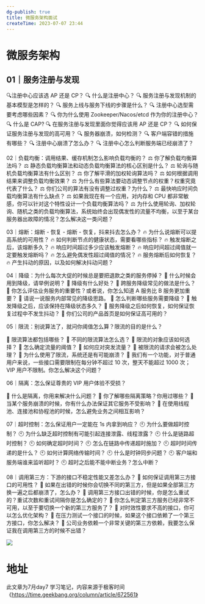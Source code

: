```yaml
---
dg-publish: true
title: 微服务架构面试
createTime: 2023-07-07 23:44  
---
```


# 微服务架构

## 01｜服务注册与发现

🔍注册中心应该选 AP 还是 CP？
🔍 什么是注册中心？
🔍 服务注册与发现机制的基本模型是怎样的？
🔍 服务上线与服务下线的步骤是什么？
🔍 注册中心选型需要考虑哪些因素？
🔍 你为什么使用 Zookeeper/Nacos/etcd 作为你的注册中心？
🔍 什么是 CAP?
🔍 在服务注册与发现里面你觉得应该用 AP 还是 CP？
🔍 如何保证服务注册与发现的高可用？
🔍 服务器崩溃，如何检测？
🔍 客户端容错的措施有哪些？
🔍 注册中心崩溃了怎么办？
🔍 注册中心怎么判断服务端已经崩溃了？

02｜负载均衡：调用结果、缓存机制怎么影响负载均衡的？
⚖️ 你了解负载均衡算法吗？
⚖️ 静态负载均衡算法和动态负载均衡算法的核心区别是什么？
⚖️ 轮询与随机负载均衡算法有什么区别？
⚖️ 你了解平滑的加权轮询算法吗？
⚖️ 如何根据调用结果来调整负载均衡效果？
⚖️ 为什么有些算法要动态调整节点的权重？权重究竟代表了什么？
⚖️ 你们公司的算法有没有调整过权重？为什么？
⚖️ 最快响应时间负载均衡算法有什么缺点？
⚖️ 如果我现在有一个应用，对内存和 CPU 都非常敏感，你可以针对这个特性设计一个负载均衡算法吗？
⚖️ 为什么使用轮询、加权轮询、随机之类的负载均衡算法，系统始终会出现偶发性的流量不均衡，以至于某台服务器出故障的情况？怎么解决这一类问题？

03｜熔断：熔断 - 恢复 - 熔断 - 恢复，抖来抖去怎么办？
🔥 为什么说熔断可以提高系统的可用性？
🔥 如何判断节点的健康状态，需要看哪些指标？
🔥 触发熔断之后，该熔断多久？
🔥 响应时间超过多少应该触发熔断？
🔥 响应时间超过阈值就一定要触发熔断吗？
🔥 怎么避免偶发性超过阈值的情况？
🔥 服务熔断后如何恢复？
🔥 产生抖动的原因，以及如何解决抖动问题？

04｜降级：为什么每次大促的时候总是要把退款之类的服务停掉？
🤚 什么时候会用到降级，请举例说明？
🤚 降级有什么好处？
🤚 跨服务降级常见的做法是什么？
🤚 你怎么评估业务服务的重要性？或者说，你怎么知道 A 服务比 B 服务更加重要？
🤚 请说一说服务内部常见的降级思路。
🤚 怎么判断哪些服务需要降级？
🤚 触发降级之后，应该保持在降级状态多久？
🤚 服务降级之后如何恢复，如何保证恢复过程中不发生抖动？
🤚 你们公司的产品首页是如何保证高可用的？

05｜限流：别说算法了，就问你阈值怎么算？限流的目的是什么？

🏁 限流算法都包括哪些？
🏁 不同的限流算法怎么选？
🏁 限流的对象应该如何选择？
🏁 怎么确定流量的阈值？
🏁 如何应对突发流量？
🏁 被限流的请求会被怎么处理？
🏁 为什么使用了限流，系统还是有可能崩溃？
🏁 我们有一个功能，对于普通用户来说，一些接口需要限制在每分钟不超过 10 次，整天不能超过 1000 次；VIP 用户不限制。你怎么解决这个问题？

06｜隔离：怎么保证尊贵的 VIP 用户体验不受损？

🤝 什么是隔离，你用来解决什么问题？
🤝 你了解哪些隔离策略？你用过哪些？
🤝 当某个服务崩溃的时候，你有什么办法保证其它服务不受影响？
🤝 在使用线程池、连接池和协程池的时候，怎么避免业务之间相互影响？

07｜超时控制：怎么保证用户一定能在 1s 内拿到响应？
🕙 为什么要做超时控制？
🕙 为什么缺乏超时控制有可能引起连接泄露、线程泄露？
🕙 什么是链路超时控制？
🕙 如何确定超时时间？
🕙 怎么在链路中传递超时施加？
🕙 超时时间传递的是什么？
🕙 如何计算网络传输时间？
🕙 什么是时钟同步问题？
🕙 客户端和服务端谁来监听超时？
🕙 超时之后能不能中断业务？怎么中断？

08｜调用第三方：下游的接口不稳定性能又差怎么办？
🌊 如何保证调用第三方接口的可用性？
🌊 如果在出错的时候你会切换不同的第三方，但是如果全部第三方换一遍之后都崩溃了，怎么办？
🌊 调用第三方接口出错的时候，你是怎么重试的？重试次数和重试间隔你是怎么确定的？
🌊 你怎么判定第三方服务已经非常不可用，以至于要切换一个新的第三方服务了？
🌊 对时效性要求不高的接口，你可以怎么优化架构？
🌊 在压力测试一个接口的时候，如果这个接口依赖了一个第三方接口，你怎么解决？
🌊 公司业务依赖一个非常关键的第三方依赖，我要怎么保证我在调用第三方的时候不出错？



![](https://static001.geekbang.org/resource/image/21/49/21dd6b903c7421505be505yy14a7a549.jpg?wh=8888x4002)

# 地址 

此文章为7月day7 学习笔记，内容来源于极客时间《https://time.geekbang.org/column/article/672561》